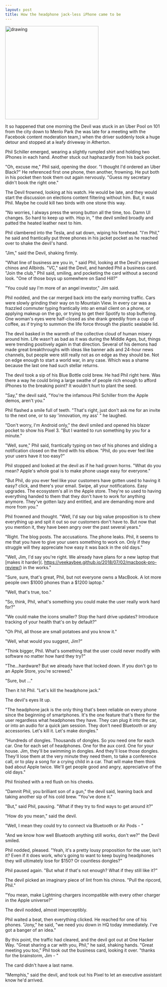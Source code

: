 ```yaml
---
layout: post
title: How the headphone jack-less iPhone came to be
---
```


<meta name="twitter:card" content="summary">
<meta name="twitter:site" content="@vboykis">
<meta name="twitter:creator" content="@vboykis">
<meta name="twitter:title" content="How the headphone jack-less iPhone came to be">
<meta name="twitter:description" content="An oral history of the New Apple.">
<meta name="twitter:image" content="https://raw.githubusercontent.com/veekaybee/veekaybee.github.io/master/images/dongle.jpg">


<img src="https://raw.githubusercontent.com/veekaybee/veekaybee.github.io/master/images/dongle.jpg" alt="drawing" width="300px"/>

It so happened that one morning the Devil was stuck in an Uber Pool on 101 from the city down to Menlo Park (he was late for a meeting with the Facebook content moderation team,) when the driver suddenly took a huge detour and stopped at a leafy driveway in Atherton. 

Phil Schiller emerged, wearing a slightly rumpled shirt and holding two iPhones in each hand. Another stuck out haphazardly from his back pocket. 

"Oh, excuse me," Phil said, opening the door. "I thought I'd ordered an Uber Black?" He referenced first one phone, then another, frowning. He put both in his pocket then took them out again nervously. "Guess my secretary didn't book the right one."

The Devil frowned, looking at his watch. He would be late, and they would start the discussion on elections content filtering without him. But, it was Phil. Maybe he could kill two birds with one stone this way. 

"No worries, I always press the wrong button all the time, too. Damn UI changes. So hard to keep up with. Hop in, " the devil smiled broadly and patted the heated leather next to him. 

Phil clambered into the Tesla, and sat down, wiping his forehead. "I'm Phil," he said and frantically put three phones in his jacket pocket as he reached over to shake the devil's hand. 

"Jim," said the Devil, shaking firmly.  

"What line of business are you in, " said Phil, looking at the Devil's pressed chinos and Allbirds. "VC," said the Devil, and handed Phil a business card. "Join the club," Phil said, smiling, and pocketing the card without a second look. "One of those boys up somewhere on Sand Hill?"

"You could say I'm more of an angel investor," Jim said. 

Phil nodded, and the car merged back into the early morning traffic. Cars were slowly grinding their way on to Mountain View. In every car was a frazzled commuter typing frantically into an email client on a phone, or applying makeup on the go, or trying to get their Spotify to stop buffering. One woman's eyes were half-closed as she drank greedily from a cup of coffee, as if trying to summon the life force through the plastic sealable lid.  

The devil basked in the warmth of the collective cloud of human misery around him. Life wasn't as bad as it was during the Middle Ages, but, things were trending positively again in that direction. Several of his demons had made great breakthroughs with ideas like banner ads and 24-hour news channels, but people were still really not as on edge as they should be. Not on edge enough to start a world war, in any case. Which was a shame because the last one had such stellar returns.

The devil took a sip of his Blue Bottle cold brew. He had Phil right here. Was there a way he could bring a large swathe of people rich enough to afford iPhones to the breaking point? It wouldn't hurt to plant the seed. 

"Say," the devil said, "You're the infamous Phil Schiller from the Apple demos, aren't you."

Phil flashed a smile full of teeth. "That's right, just don't ask me for an invite to the next one, or to say 'innovation, my ass' " he laughed. 

"Don't worry, I'm Android only," the devil smiled and opened his blazer pocket to show his Pixel 3. "But I wanted to run something by you for a minute."

"Well, sure," Phil said, frantically typing on two of his phones and sliding a notification closed on the third with his elbow. "Phil, do you ever feel like your users have it too easy?"

Phil stopped and looked at the devil as if he had grown horns. "What do you mean? Apple's whole goal is to make phone usage easy for everyone."

"But Phil, do you ever feel like your customers have gotten used to having it easy? click, and there's your email. Swipe, all your notifications. Easy upgrades. The ecosystem's all in the Apple store. They're so used to having everything handed to them that they don't have to work for anything anymore. They've gotten lazy and entitled, and are demanding more and more from you."

Phil frowned and thought. "Well, I'd say our big value proposition is to chew everything up and spit it out so our customers don't have to. But now that you mention it, they have been angry over the past several years."

"Right. The blog posts. The accusations. The phone leaks. Phil, it seems to me that you have to give your users something to work on. Only if they struggle will they appreciate how easy it was back in the old days."

"Well, Jim, I'd say you're right. We already have plans for a new laptop that [makes it harder](. https://veekaybee.github.io/2018/07/02/macbook-pro-review/) in the works."

"Sure, sure, that's great, Phil, but not everyone owns a MacBook. A lot more people own $1000 phones than a $1200 laptop."

"Well, that's true, too."

"So, think, Phil, what's something you could make the user really work hard for?"

"We could make the icons smaller? Stop the hard drive updates? Introduce tracking of your health that's on by default?"

"Oh Phil, all those are small potatoes and you know it."

"Well, what would you suggest, Jim?"

"Think bigger, Phil. What's something that the user could never modify with software no matter how hard they try?"

"The...hardware? But we already have that locked down. If you don't go to an Apple Store, you're screwed."

"Sure, but ..."

Then it hit Phil. "Let's kill the headphone jack."

The devil's eyes lit up. 

"The headphone jack is the only thing that's been reliable on every phone since the beginning of smartphones. It's the one feature that's there for the user regardless what headphones they have. They can plug it into the car, or into an audio for a quick jam session. They don't need Bluetooth or any accessories. Let's kill it. Let's make dongles."

"Hundreds of dongles. Thousands of dongles. So you need one for each car. One for each set of headphones. One for the aux cord. One for your house. Jim, they'll be swimming in dongles. And they'll lose those dongles. They'll lose them at the very minute they need them, to take a conference call, or to play a song for a crying child in a car. That will make them think bad about Apple twice. We'll get people good and angry, appreciative of the old days."  

Phil finished with a red flush on his cheeks. 

"Damnit Phil, you brilliant son of a gun," the devil said, leaning back and taking another sip of his cold brew. "You've done it."

"But," said Phil, pausing. "What if they try to find ways to get around it?"

"How do you mean," said the devil.

"Well, I mean they could try to connect via Bluetooth or Air Pods - "

"And we know how well Bluetooth anything still works, don't we?" the Devil smiled. 

Phil nodded, pleased. "Yeah, it's a pretty lousy proposition for the user, isn't it? Even if it does work, who's going to want to keep buying headphones they will ultimately lose for $150? Or countless dongles?" 

Phil paused again. "But what if that's not enough? What if they still like it?"

The devil picked an imaginary piece of lint from his chinos. "Pull the ripcord, Phil."

"You mean, make Lightning chargers incompatible with every other charger in the Apple universe?"

The devil nodded, almost imperceptibly.

Phil waited a beat, then everything clicked. He reached for one of his phones. "Jony," he said, "we need you down in HQ today immediately. I've got a banger of an idea."

By this point, the traffic had cleared, and the devil got out at One Hacker Way. "Great sharing a car with you, Phil," he said, shaking hands. "Great meeting you too," Phil took out the business card, looking it over. "thanks for the brainstorm, Jim - " 

The card didn't have a last name. 

"Memphis," said the devil, and took out his Pixel to let an executive assistant know he'd arrived. 



